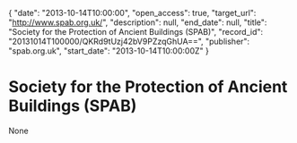 {
  "date": "2013-10-14T10:00:00", 
  "open_access": true, 
  "target_url": "http://www.spab.org.uk/", 
  "description": null, 
  "end_date": null, 
  "title": "Society for the Protection of Ancient Buildings (SPAB)", 
  "record_id": "20131014T100000/QKRd9tUzj42bV9PZzqGhUA==", 
  "publisher": "spab.org.uk", 
  "start_date": "2013-10-14T10:00:00Z"
}

# Society for the Protection of Ancient Buildings (SPAB)

None